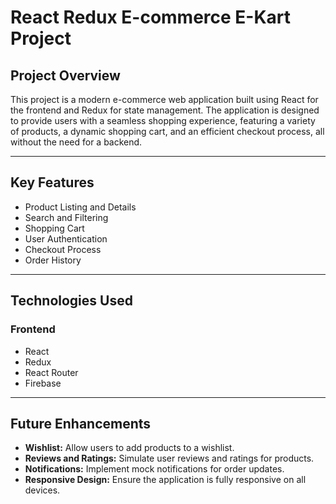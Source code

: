 # React Redux E-commerce E-Kart Project

## Project Overview

This project is a modern e-commerce web application built using React for the frontend and Redux for state management. The application is designed to provide users with a seamless shopping experience, featuring a variety of products, a dynamic shopping cart, and an efficient checkout process, all without the need for a backend.

---

## Key Features

- Product Listing and Details
- Search and Filtering
- Shopping Cart
- User Authentication
- Checkout Process
- Order History

---

## Technologies Used

### Frontend

- React
- Redux
- React Router
- Firebase

---

## Future Enhancements

- **Wishlist:** Allow users to add products to a wishlist.
- **Reviews and Ratings:** Simulate user reviews and ratings for products.
- **Notifications:** Implement mock notifications for order updates.
- **Responsive Design:** Ensure the application is fully responsive on all devices.
